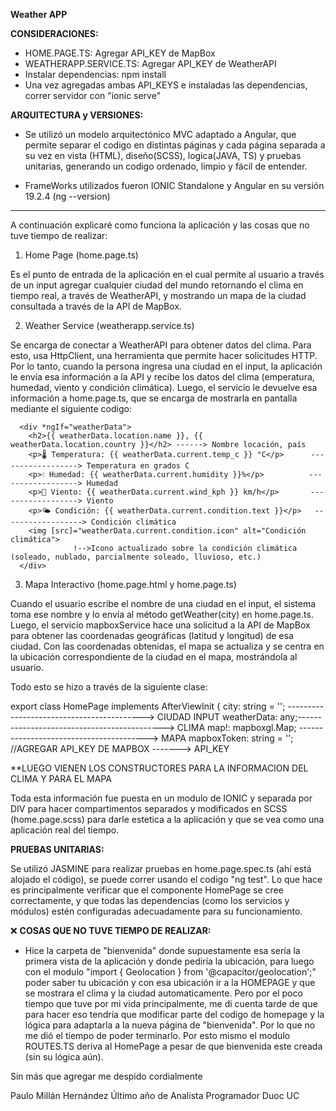 **Weather APP**

**CONSIDERACIONES:**

- HOME.PAGE.TS: Agregar API_KEY de MapBox
- WEATHERAPP.SERVICE.TS: Agregar API_KEY de WeatherAPI
- Instalar dependencias: npm install
- Una vez agregadas ambas API_KEYS e instaladas las dependencias, correr servidor con "ionic serve"

**ARQUITECTURA y VERSIONES:**

- Se utilizó un modelo arquitectónico MVC adaptado a Angular, que permite separar el codigo en distintas páginas y cada página separada a su vez en vista (HTML), diseño(SCSS), logica(JAVA, TS) y pruebas unitarias, generando un codigo ordenado, limpio y fácil de entender.

- FrameWorks utilizados fueron IONIC Standalone y Angular en su versión 19.2.4 (ng --version)


---------------------------------------------------------------------------------------------------------------------------------


A continuación explicaré como funciona la aplicación y las cosas que no tuve tiempo de realizar:

1. Home Page (home.page.ts)

Es el punto de entrada de la aplicación en el cual permite al usuario a través de un input agregar cualquier ciudad del mundo retornando el clima en tiempo real, a través de WeatherAPI, y mostrando un mapa de la ciudad consultada a través de la API de MapBox.


2. Weather Service (weatherapp.service.ts)

Se encarga de conectar a WeatherAPI para obtener datos del clima. Para esto, usa HttpClient, una herramienta que permite hacer solicitudes HTTP. Por lo tanto, cuando la persona ingresa una ciudad en el input, la aplicación le envía esa información a la API y recibe los datos del clima (emperatura, humedad, viento y condición climática). Luego, el servicio le devuelve esa información a home.page.ts, que se encarga de mostrarla en pantalla mediante el siguiente codigo:

      <div *ngIf="weatherData">
        <h2>{{ weatherData.location.name }}, {{ weatherData.location.country }}</h2> ------> Nombre locación, país
        <p>🌡️ Temperatura: {{ weatherData.current.temp_c }} °C</p>      ------------------> Temperatura en grados C
        <p>💧 Humedad: {{ weatherData.current.humidity }}%</p>          ------------------> Humedad
        <p>💨 Viento: {{ weatherData.current.wind_kph }} km/h</p>       ------------------> Viento
        <p>🌤️ Condición: {{ weatherData.current.condition.text }}</p>   ------------------> Condición climática
        <img [src]="weatherData.current.condition.icon" alt="Condición climática">
                  !-->Icono actualizado sobre la condición climática (soleado, nublado, parcialmente soleado, lluvioso, etc.)
      </div>


3. Mapa Interactivo (home.page.html y home.page.ts)

Cuando el usuario escribe el nombre de una ciudad en el input, el sistema toma ese nombre y lo envía al método getWeather(city) en home.page.ts. Luego, el servicio mapboxService hace una solicitud a la API de MapBox para obtener las coordenadas geográficas (latitud y longitud) de esa ciudad. Con las coordenadas obtenidas, el mapa se actualiza y se centra en la ubicación correspondiente de la ciudad en el mapa, mostrándola al usuario.


Todo esto se hizo a través de la siguiente clase:

export class HomePage implements AfterViewInit {
  city: string = ''; ------------------------------------------> CIUDAD INPUT
  weatherData: any;--------------------------------------------> CLIMA
  map!: mapboxgl.Map; ----------------------------------------> MAPA
  mapboxToken: string = ''; //AGREGAR API_KEY DE MAPBOX -------> API_KEY

**LUEGO VIENEN LOS CONSTRUCTORES PARA LA INFORMACION DEL CLIMA Y PARA EL MAPA


Toda esta información fue puesta en un modulo de IONIC y separada por DIV para hacer compartimentos separados y modificados en SCSS (home.page.scss) para darle estetica a la aplicación y que se vea como una aplicación real del tiempo.


**PRUEBAS UNITARIAS:**

Se utilizó JASMINE para realizar pruebas en home.page.spec.ts (ahí está alojado el código), se puede correr usando el codigo "ng test". Lo que hace es principalmente verificar que el componente HomePage se cree correctamente, y que todas las dependencias (como los servicios y módulos) estén configuradas adecuadamente para su funcionamiento.



❌ **COSAS QUE NO TUVE TIEMPO DE REALIZAR:**

- Hice la carpeta de "bienvenida" donde supuestamente esa sería la primera vista de la aplicación y donde pediría la ubicación, para luego con el modulo "import { Geolocation } from '@capacitor/geolocation';" poder saber tu ubicación y con esa ubicación ir a la HOMEPAGE y que se mostrara el clima y la ciudad automaticamente. Pero por el poco tiempo que tuve por mi vida principalmente, me di cuenta tarde de que para hacer eso tendría que modificar parte del codigo de homepage y la lógica para adaptarla a la nueva página de "bienvenida". Por lo que no me dió el tiempo de poder terminarlo. Por esto mismo el modulo ROUTES.TS deriva al HomePage a pesar de que bienvenida este creada (sin su lógica aún).


Sin más que agregar me despido cordialmente

Paulo Millán Hernández
Último año de Analista Programador
Duoc UC
